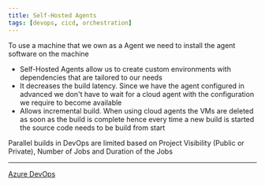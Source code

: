```yaml
---
title: Self-Hosted Agents
tags: [devops, cicd, orchestration]
---
```


To use a machine that we own as a Agent we need to install the agent software on the machine

- Self-Hosted Agents allow us to create custom environments with dependencies that are tailored to our needs  
- It decreases the build latency. Since we have the agent configured in advanced we don't have to wait for a cloud agent with the configuration we require to become available
- Allows incremental build. When using cloud agents the VMs are deleted as soon as the build is complete hence every time a new build is started the source code needs to be build from start

Parallel builds in DevOps are limited based on Project Visibility (Public or Private), Number of Jobs and Duration of the Jobs

---

[Azure DevOps](Azure%20DevOps.md)